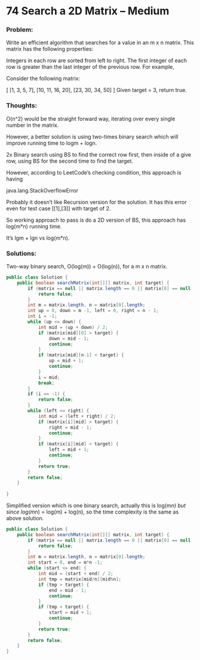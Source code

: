 # 74 Search a 2D Matrix – Medium


### Problem:



Write an efficient algorithm that searches for a value in an m x n matrix. This matrix has the following properties:

Integers in each row are sorted from left to right.
The first integer of each row is greater than the last integer of the previous row.
For example,

Consider the following matrix:

[
  [1,   3,  5,  7],
  [10, 11, 16, 20],
  [23, 30, 34, 50]
]
Given target = 3, return true.


### Thoughts:



O(n^2) would be the straight forward way, iterating over every single number in the matrix.

However, a better solution is using two-times binary search which will improve running time to logm + logn.

2x Binary search using BS to find the correct row first, then inside of a give row, using BS for the second time to find the target.

However, according to LeetCode’s checking condition, this approach is having

java.lang.StackOverflowError

Probably it doesn’t like Recursion version for the solution. It has this error even for test case [[1],[3]] with target of 2.

So working approach to pass is do a 2D version of BS, this approach has log(m*n) running time.

It’s lgm + lgn vs log(m*n).


### Solutions:

Two-way binary search, O(log(m)) + O(log(n)), for a m x n matrix.

```java
public class Solution {
    public boolean searchMatrix(int[][] matrix, int target) {
        if (matrix == null || matrix.length == 0 || matrix[0] == null || matrix[0].length == 0) {
            return false;
        }
        int m = matrix.length, n = matrix[0].length;
        int up = 0, down = m -1, left = 0, right = n - 1;
        int i = -1;
        while (up <= down) {
            int mid = (up + down) / 2;
            if (matrix[mid][0] > target) {
                down = mid - 1;
                continue;
            }
            if (matrix[mid][n-1] < target) {
                up = mid + 1;
                continue;
            }
            i = mid;
            break;
        }
        if (i == -1) {
            return false;
        }
        while (left <= right) {
            int mid = (left + right) / 2;
            if (matrix[i][mid] > target) {
                right = mid - 1;
                continue;
            }
            if (matrix[i][mid] < target) {
                left = mid + 1;
                continue;
            }
            return true;
        }
        return false;
    }
 
}
```
Simplified version which is one binary search, actually this is log(m*n) but since log(m*n) = log(m) + log(n), so the time complexity is the same as above solution.

```java
public class Solution {
    public boolean searchMatrix(int[][] matrix, int target) {
        if (matrix == null || matrix.length == 0 || matrix[0] == null || matrix[0].length == 0) {
            return false;
        }
        int m = matrix.length, n = matrix[0].length;
        int start = 0, end = m*n -1;
        while (start <= end) {
            int mid = (start + end) / 2;
            int tmp = matrix[mid/n][mid%n];
            if (tmp > target) {
                end = mid - 1;
                continue;
            }
            if (tmp < target) {
                start = mid + 1;
                continue;
            }
            return true;
        }
        return false;
    }
}
```